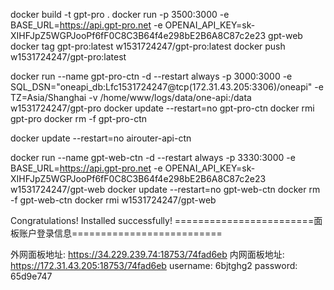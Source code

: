 docker build -t gpt-pro .
docker run -p 3500:3000 -e BASE_URL=https://api.gpt-pro.net -e OPENAI_API_KEY=sk-XIHFJpZ5WGPJooPf6fF0C8C3B64f4e298bE2B6A8C87c2e23 gpt-web
docker tag gpt-pro:latest w1531724247/gpt-pro:latest
docker push w1531724247/gpt-pro:latest

docker run --name gpt-pro-ctn -d --restart always -p 3000:3000 -e SQL_DSN="oneapi_db:Lfc1531724247@tcp(172.31.43.205:3306)/oneapi" -e TZ=Asia/Shanghai -v /home/www/logs/data/one-api:/data w1531724247/gpt-pro
docker update --restart=no gpt-pro-ctn
docker rmi gpt-pro
docker rm -f gpt-pro-ctn


docker update --restart=no airouter-api-ctn

docker run --name gpt-web-ctn -d --restart always -p 3330:3000  -e BASE_URL=https://api.gpt-pro.net -e OPENAI_API_KEY=sk-XIHFJpZ5WGPJooPf6fF0C8C3B64f4e298bE2B6A8C87c2e23 w1531724247/gpt-web
docker update --restart=no gpt-web-ctn
docker rm -f gpt-web-ctn
docker rmi w1531724247/gpt-web


Congratulations! Installed successfully!
========================面板账户登录信息==========================

 外网面板地址: https://34.229.239.74:18753/74fad6eb
 内网面板地址: https://172.31.43.205:18753/74fad6eb
 username: 6bjtghg2
 password: 65d9e747
 